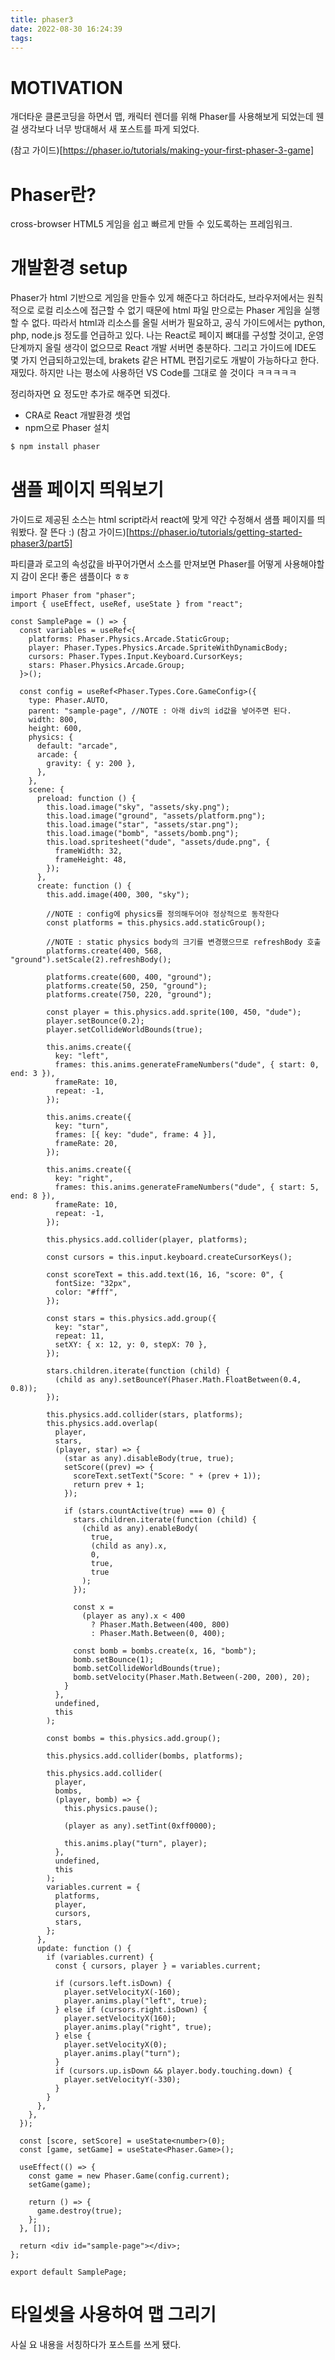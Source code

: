 ```yaml
---
title: phaser3
date: 2022-08-30 16:24:39
tags:
---
```


# MOTIVATION

개더타운 클론코딩을 하면서 맵, 캐릭터 렌더를 위해 Phaser를 사용해보게 되었는데 웬걸 생각보다 너무 방대해서 새 포스트를 파게 되었다.

(참고 가이드)[https://phaser.io/tutorials/making-your-first-phaser-3-game]

# Phaser란?

cross-browser HTML5 게임을 쉽고 빠르게 만들 수 있도록하는 프레임워크.

# 개발환경 setup

Phaser가 html 기반으로 게임을 만들수 있게 해준다고 하더라도, 브라우저에서는 원칙적으로 로컬 리소스에 접근할 수 없기 때문에 html 파일 만으로는 Phaser 게임을 실행할 수 없다. 따라서 html과 리소스를 올릴 서버가 필요하고, 공식 가이드에서는 python, php, node.js 정도를 언급하고 있다. 나는 React로 페이지 뼈대를 구성할 것이고, 운영 단계까지 올릴 생각이 없으므로 React 개발 서버면 충분하다.
그리고 가이드에 IDE도 몇 가지 언급되하고있는데, brakets 같은 HTML 편집기로도 개발이 가능하다고 한다. 재밌다. 하지만 나는 평소에 사용하던 VS Code를 그대로 쓸 것이다 ㅋㅋㅋㅋㅋ

정리하자면 요 정도만 추가로 해주면 되겠다.

- CRA로 React 개발환경 셋업
- npm으로 Phaser 설치

```bash
$ npm install phaser
```

# 샘플 페이지 띄워보기

가이드로 제공된 소스는 html script라서 react에 맞게 약간 수정해서 샘플 페이지를 띄워봤다. 잘 뜬다 :)
(참고 가이드)[https://phaser.io/tutorials/getting-started-phaser3/part5]

파티클과 로고의 속성값을 바꾸어가면서 소스를 만져보면 Phaser를 어떻게 사용해야할지 감이 온다! 좋은 샘플이다 ㅎㅎ

```tsx
import Phaser from "phaser";
import { useEffect, useRef, useState } from "react";

const SamplePage = () => {
  const variables = useRef<{
    platforms: Phaser.Physics.Arcade.StaticGroup;
    player: Phaser.Types.Physics.Arcade.SpriteWithDynamicBody;
    cursors: Phaser.Types.Input.Keyboard.CursorKeys;
    stars: Phaser.Physics.Arcade.Group;
  }>();

  const config = useRef<Phaser.Types.Core.GameConfig>({
    type: Phaser.AUTO,
    parent: "sample-page", //NOTE : 아래 div의 id값을 넣어주면 된다.
    width: 800,
    height: 600,
    physics: {
      default: "arcade",
      arcade: {
        gravity: { y: 200 },
      },
    },
    scene: {
      preload: function () {
        this.load.image("sky", "assets/sky.png");
        this.load.image("ground", "assets/platform.png");
        this.load.image("star", "assets/star.png");
        this.load.image("bomb", "assets/bomb.png");
        this.load.spritesheet("dude", "assets/dude.png", {
          frameWidth: 32,
          frameHeight: 48,
        });
      },
      create: function () {
        this.add.image(400, 300, "sky");

        //NOTE : config에 physics를 정의해두어야 정상적으로 동작한다
        const platforms = this.physics.add.staticGroup();

        //NOTE : static physics body의 크기를 변경했으므로 refreshBody 호출
        platforms.create(400, 568, "ground").setScale(2).refreshBody();

        platforms.create(600, 400, "ground");
        platforms.create(50, 250, "ground");
        platforms.create(750, 220, "ground");

        const player = this.physics.add.sprite(100, 450, "dude");
        player.setBounce(0.2);
        player.setCollideWorldBounds(true);

        this.anims.create({
          key: "left",
          frames: this.anims.generateFrameNumbers("dude", { start: 0, end: 3 }),
          frameRate: 10,
          repeat: -1,
        });

        this.anims.create({
          key: "turn",
          frames: [{ key: "dude", frame: 4 }],
          frameRate: 20,
        });

        this.anims.create({
          key: "right",
          frames: this.anims.generateFrameNumbers("dude", { start: 5, end: 8 }),
          frameRate: 10,
          repeat: -1,
        });

        this.physics.add.collider(player, platforms);

        const cursors = this.input.keyboard.createCursorKeys();

        const scoreText = this.add.text(16, 16, "score: 0", {
          fontSize: "32px",
          color: "#fff",
        });

        const stars = this.physics.add.group({
          key: "star",
          repeat: 11,
          setXY: { x: 12, y: 0, stepX: 70 },
        });

        stars.children.iterate(function (child) {
          (child as any).setBounceY(Phaser.Math.FloatBetween(0.4, 0.8));
        });

        this.physics.add.collider(stars, platforms);
        this.physics.add.overlap(
          player,
          stars,
          (player, star) => {
            (star as any).disableBody(true, true);
            setScore((prev) => {
              scoreText.setText("Score: " + (prev + 1));
              return prev + 1;
            });

            if (stars.countActive(true) === 0) {
              stars.children.iterate(function (child) {
                (child as any).enableBody(
                  true,
                  (child as any).x,
                  0,
                  true,
                  true
                );
              });

              const x =
                (player as any).x < 400
                  ? Phaser.Math.Between(400, 800)
                  : Phaser.Math.Between(0, 400);

              const bomb = bombs.create(x, 16, "bomb");
              bomb.setBounce(1);
              bomb.setCollideWorldBounds(true);
              bomb.setVelocity(Phaser.Math.Between(-200, 200), 20);
            }
          },
          undefined,
          this
        );

        const bombs = this.physics.add.group();

        this.physics.add.collider(bombs, platforms);

        this.physics.add.collider(
          player,
          bombs,
          (player, bomb) => {
            this.physics.pause();

            (player as any).setTint(0xff0000);

            this.anims.play("turn", player);
          },
          undefined,
          this
        );
        variables.current = {
          platforms,
          player,
          cursors,
          stars,
        };
      },
      update: function () {
        if (variables.current) {
          const { cursors, player } = variables.current;

          if (cursors.left.isDown) {
            player.setVelocityX(-160);
            player.anims.play("left", true);
          } else if (cursors.right.isDown) {
            player.setVelocityX(160);
            player.anims.play("right", true);
          } else {
            player.setVelocityX(0);
            player.anims.play("turn");
          }
          if (cursors.up.isDown && player.body.touching.down) {
            player.setVelocityY(-330);
          }
        }
      },
    },
  });

  const [score, setScore] = useState<number>(0);
  const [game, setGame] = useState<Phaser.Game>();

  useEffect(() => {
    const game = new Phaser.Game(config.current);
    setGame(game);

    return () => {
      game.destroy(true);
    };
  }, []);

  return <div id="sample-page"></div>;
};

export default SamplePage;
```

# 타일셋을 사용하여 맵 그리기

사실 요 내용을 서칭하다가 포스트를 쓰게 됐다.
